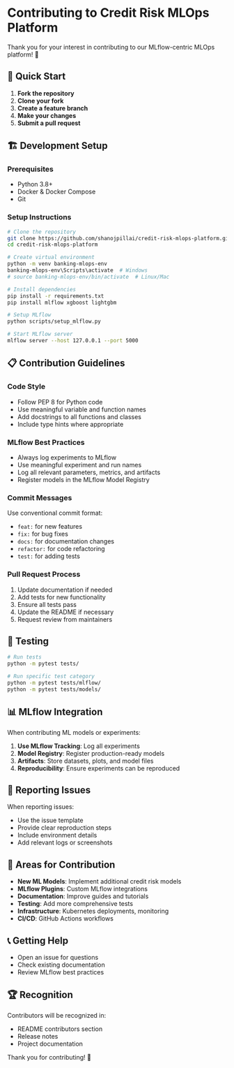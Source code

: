 # Contributing to Credit Risk MLOps Platform

Thank you for your interest in contributing to our MLflow-centric MLOps platform! 🎉

## 🚀 Quick Start

1. **Fork the repository**
2. **Clone your fork**
3. **Create a feature branch**
4. **Make your changes**
5. **Submit a pull request**

## 🏗️ Development Setup

### Prerequisites
- Python 3.8+
- Docker & Docker Compose
- Git

### Setup Instructions

```bash
# Clone the repository
git clone https://github.com/shanojpillai/credit-risk-mlops-platform.git
cd credit-risk-mlops-platform

# Create virtual environment
python -m venv banking-mlops-env
banking-mlops-env\Scripts\activate  # Windows
# source banking-mlops-env/bin/activate  # Linux/Mac

# Install dependencies
pip install -r requirements.txt
pip install mlflow xgboost lightgbm

# Setup MLflow
python scripts/setup_mlflow.py

# Start MLflow server
mlflow server --host 127.0.0.1 --port 5000
```

## 📋 Contribution Guidelines

### Code Style
- Follow PEP 8 for Python code
- Use meaningful variable and function names
- Add docstrings to all functions and classes
- Include type hints where appropriate

### MLflow Best Practices
- Always log experiments to MLflow
- Use meaningful experiment and run names
- Log all relevant parameters, metrics, and artifacts
- Register models in the MLflow Model Registry

### Commit Messages
Use conventional commit format:
- `feat:` for new features
- `fix:` for bug fixes
- `docs:` for documentation changes
- `refactor:` for code refactoring
- `test:` for adding tests

### Pull Request Process
1. Update documentation if needed
2. Add tests for new functionality
3. Ensure all tests pass
4. Update the README if necessary
5. Request review from maintainers

## 🧪 Testing

```bash
# Run tests
python -m pytest tests/

# Run specific test category
python -m pytest tests/mlflow/
python -m pytest tests/models/
```

## 📊 MLflow Integration

When contributing ML models or experiments:

1. **Use MLflow Tracking**: Log all experiments
2. **Model Registry**: Register production-ready models
3. **Artifacts**: Store datasets, plots, and model files
4. **Reproducibility**: Ensure experiments can be reproduced

## 🐛 Reporting Issues

When reporting issues:
- Use the issue template
- Provide clear reproduction steps
- Include environment details
- Add relevant logs or screenshots

## 🎯 Areas for Contribution

- **New ML Models**: Implement additional credit risk models
- **MLflow Plugins**: Custom MLflow integrations
- **Documentation**: Improve guides and tutorials
- **Testing**: Add more comprehensive tests
- **Infrastructure**: Kubernetes deployments, monitoring
- **CI/CD**: GitHub Actions workflows

## 📞 Getting Help

- Open an issue for questions
- Check existing documentation
- Review MLflow best practices

## 🏆 Recognition

Contributors will be recognized in:
- README contributors section
- Release notes
- Project documentation

Thank you for contributing! 🙏
